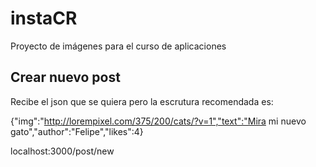 # instaCR
Proyecto de imágenes para el curso de aplicaciones

## Crear nuevo post
Recibe el json que se quiera pero la escrutura recomendada es:

{"img":"http://lorempixel.com/375/200/cats/?v=1","text":"Mira mi nuevo gato","author":"Felipe","likes":4}

localhost:3000/post/new
